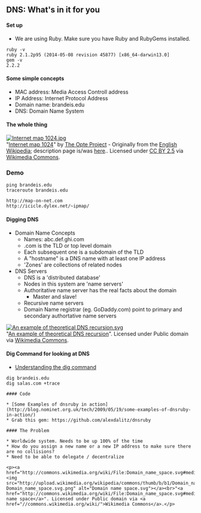 ## DNS: What's in it for you


#### Set up
* We are using Ruby. Make sure you have Ruby and RubyGems installed.
```
ruby -v
ruby 2.1.2p95 (2014-05-08 revision 45877) [x86_64-darwin13.0]
gem -v
2.2.2
```

#### Some simple concepts
* MAC address: Media Access Controll address
* IP Address: Internet Protocol Address
* Domain name: brandeis.edu
* DNS: Domain Name System

#### The whole thing

<p><a href="http://commons.wikimedia.org/wiki/File:Internet_map_1024.jpg#mediaviewer/File:Internet_map_1024.jpg"><img src="http://upload.wikimedia.org/wikipedia/commons/thumb/d/d2/Internet_map_1024.jpg/1200px-Internet_map_1024.jpg" alt="Internet map 1024.jpg"></a><br>"<a href="http://commons.wikimedia.org/wiki/File:Internet_map_1024.jpg#mediaviewer/File:Internet_map_1024.jpg">Internet map 1024</a>" by <a href="//commons.wikimedia.org/w/index.php?title=Barrett_Lyon&amp;action=edit&amp;redlink=1" class="new" title="Barrett Lyon (page does not exist)">The Opte Project</a> - Originally from the <a href="//en.wikipedia.org/wiki/Main_Page" class="extiw" title="en:Main Page">English Wikipedia</a>; description page is/was <a class="external text" href="http://en.wikipedia.org/wiki/Image:Internet_map_1024.jpg">here</a>.. Licensed under <a href="http://creativecommons.org/licenses/by/2.5" title="Creative Commons Attribution 2.5">CC BY 2.5</a> via <a href="//commons.wikimedia.org/wiki/">Wikimedia Commons</a>.</p>

### Demo

```
ping brandeis.edu
traceroute brandeis.edu

http://map-on-net.com
http://icicle.dylex.net/~ipmap/

```

#### Digging DNS
* Domain Name Concepts
	* Names: abc.def.ghi.com
	* .com is the TLD or top level domain
	* Each subsequent one is a subdomain of the TLD
	* A "hostname" is a DNS name with at least one IP address
	* 'Zones' are collections of related nodes
* DNS Servers
	* DNS is a 'distributed database'
	* Nodes in this system are 'name servers'
	* Authoritative name server has the real facts about the domain
		* Master and slave!
	* Recursive name servers
	* Domain Name registrar (eg. GoDaddy.com) point to primary and secondary authortative name servers

<p><a href="http://commons.wikimedia.org/wiki/File:An_example_of_theoretical_DNS_recursion.svg#mediaviewer/File:An_example_of_theoretical_DNS_recursion.svg"><img src="http://upload.wikimedia.org/wikipedia/commons/thumb/7/77/An_example_of_theoretical_DNS_recursion.svg/1200px-An_example_of_theoretical_DNS_recursion.svg.png" alt="An example of theoretical DNS recursion.svg"></a><br>"<a href="http://commons.wikimedia.org/wiki/File:An_example_of_theoretical_DNS_recursion.svg#mediaviewer/File:An_example_of_theoretical_DNS_recursion.svg">An example of theoretical DNS recursion</a>". Licensed under Public domain via <a href="//commons.wikimedia.org/wiki/">Wikimedia Commons</a>.</p>

#### Dig Command for looking at DNS

* [Understanding the dig command](https://www.madboa.com/geek/dig/)

```
dig brandeis.edu
dig salas.com +trace

#### Code

* [Some Examples of dnsruby in action](http://blog.nominet.org.uk/tech/2009/05/19/some-examples-of-dnsruby-in-action/)
* Grab this gem: https://github.com/alexdalitz/dnsruby

#### The Problem

* Worldwide system. Needs to be up 100% of the time
* How do you assign a new name or a new IP address to make sure there are no collisions?
* Need to be able to delegate / decentralize

<p><a href="http://commons.wikimedia.org/wiki/File:Domain_name_space.svg#mediaviewer/File:Domain_name_space.svg"><img src="http://upload.wikimedia.org/wikipedia/commons/thumb/b/b1/Domain_name_space.svg/1200px-Domain_name_space.svg.png" alt="Domain name space.svg"></a><br>"<a href="http://commons.wikimedia.org/wiki/File:Domain_name_space.svg#mediaviewer/File:Domain_name_space.svg">Domain name space</a>". Licensed under Public domain via <a href="//commons.wikimedia.org/wiki/">Wikimedia Commons</a>.</p>

